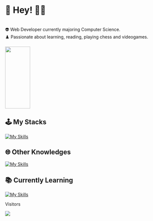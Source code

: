   # 👋 Hey! 👨‍💻 
<div align="column"> <br>
     👽 Web Developer currently majoring Computer Science.  <br>
     ♟️ Passionate about learning, reading, playing chess and videogames.
</div>

<br />

<div align="start" style="display: inline-block, justify-content:"start"> 
  <img width="40%" height="200px" src="https://github-readme-stats.vercel.app/api/top-langs/?username=maathzzz&layout=compact&hide_border=true&theme=radical&langs_count=6&border_radius=8" />
</div>

## 🕹️ My Stacks
  
[![My Skills](https://skillicons.dev/icons?i=html,css,js,typescript,tailwind,figma,nodejs,react,next,vuejs,nuxt,mongo,postman,github,vscode)](https://skillicons.dev)

  
## 🌐 Other Knowledges

[![My Skills](https://skillicons.dev/icons?i=php,cs,py,mysql,postgresql,prisma,docker,vite,visualstudio)](https://skillicons.dev)

## 📚 Currently Learning

[![My Skills](https://skillicons.dev/icons?i=godot)](https://skillicons.dev)

<div align="start">
  
<!-- ![Snake animation](https://github.com/maathzzz/maathzzz/blob/output/github-contribution-grid-snake.svg) -->
<p>Visitors</p>
 <img align="center" src="https://profile-counter.glitch.me/{maathzzz}/count.svg" />
</div>
